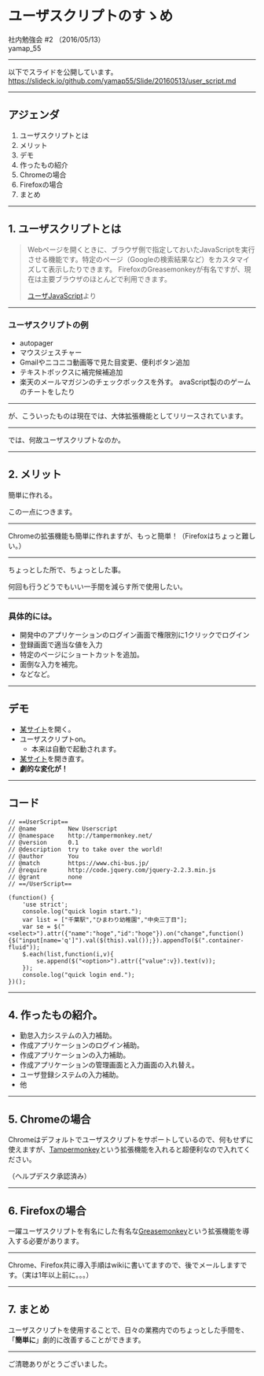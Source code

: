 # ユーザスクリプトのすゝめ

社内勉強会 #2 （2016/05/13）  
yamap_55

---

以下でスライドを公開しています。
https://slideck.io/github.com/yamap55/Slide/20160513/user_script.md

---

## アジェンダ
1. ユーザスクリプトとは
2. メリット
3. デモ
4. 作ったもの紹介
5. Chromeの場合
6. Firefoxの場合
7. まとめ

---

## 1. ユーザスクリプトとは

>Webページを開くときに、ブラウザ側で指定しておいたJavaScriptを実行させる機能です。特定のページ（Googleの検索結果など）をカスタマイズして表示したりできます。
>FirefoxのGreasemonkeyが有名ですが、現在は主要ブラウザのほとんどで利用できます。
>
>[ユーザJavaScript](http://gimite.net/pukiwiki/index.php?%A5%E6%A1%BC%A5%B6JavaScript)より

---

### ユーザスクリプトの例
- autopager
- マウスジェスチャー
- Gmailやニコニコ動画等で見た目変更、便利ボタン追加
- テキストボックスに補完候補追加
- 楽天のメールマガジンのチェックボックスを外す。
avaScript製ののゲームのチートをしたり

---

が、こういったものは現在では、大体拡張機能としてリリースされています。

---

では、何故ユーザスクリプトなのか。

---

## 2. メリット

簡単に作れる。

この一点につきます。

---

Chromeの拡張機能も簡単に作れますが、もっと簡単！（Firefoxはちょっと難しい。）

---

ちょっとした所で、ちょっとした事。

何回も行うどうでもいい一手間を減らす所で使用したい。

---

### 具体的には。
- 開発中のアプリケーションのログイン画面で権限別に1クリックでログイン
- 登録画面で適当な値を入力
- 特定のページにショートカットを追加。
- 面倒な入力を補完。
- などなど。

---

## デモ
- [某サイト](https://www.chi-bus.jp/)を開く。
- ユーザスクリプトon。
    - 本来は自動で起動されます。
- [某サイト](https://www.chi-bus.jp/)を開き直す。
- **劇的な変化が！**

---

## コード
```
// ==UserScript==
// @name         New Userscript
// @namespace    http://tampermonkey.net/
// @version      0.1
// @description  try to take over the world!
// @author       You
// @match        https://www.chi-bus.jp/
// @require      http://code.jquery.com/jquery-2.2.3.min.js
// @grant        none
// ==/UserScript==

(function() {
    'use strict';
    console.log("quick login start.");
    var list = ["千葉駅","ひまわり幼稚園","中央三丁目"];
    var se = $("<select>").attr({"name":"hoge","id":"hoge"}).on("change",function(){$("input[name='q']").val($(this).val());}).appendTo($(".container-fluid"));
    $.each(list,function(i,v){
        se.append($("<option>").attr({"value":v}).text(v));
    });
    console.log("quick login end.");
})();
```

---

## 4. 作ったもの紹介。
- 勤怠入力システムの入力補助。
- 作成アプリケーションのログイン補助。
- 作成アプリケーションの入力補助。
- 作成アプリケーションの管理画面と入力画面の入れ替え。
- ユーザ登録システムの入力補助。
- 他

---

## 5. Chromeの場合
Chromeはデフォルトでユーザスクリプトをサポートしているので、何もせずに使えますが、[Tampermonkey](http://tampermonkey.net/)という拡張機能を入れると超便利なので入れてください。

（ヘルプデスク承認済み）

---

## 6. Firefoxの場合
一躍ユーザスクリプトを有名にした有名な[Greasemonkey](https://addons.mozilla.org/ja/firefox/addon/greasemonkey/)という拡張機能を導入する必要があります。

---

Chrome、Firefox共に導入手順はwikiに書いてますので、後でメールしますです。（実は1年以上前に。。。）

---

## 7. まとめ

ユーザスクリプトを使用することで、日々の業務内でのちょっとした手間を、「**簡単に**」劇的に改善することができます。

---

ご清聴ありがとうございました。
